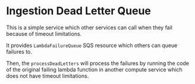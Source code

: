 # Ingestion Dead Letter Queue

This is a simple service which other services can call when they fail because of timeout limitations.

It provides `LambdaFailureQueue` SQS resource which others can queue failures to.

Then, the `processDeadLetters` will process the failures by running the code of the original failing lambda function in another compute service which does not have timeout limitations.
